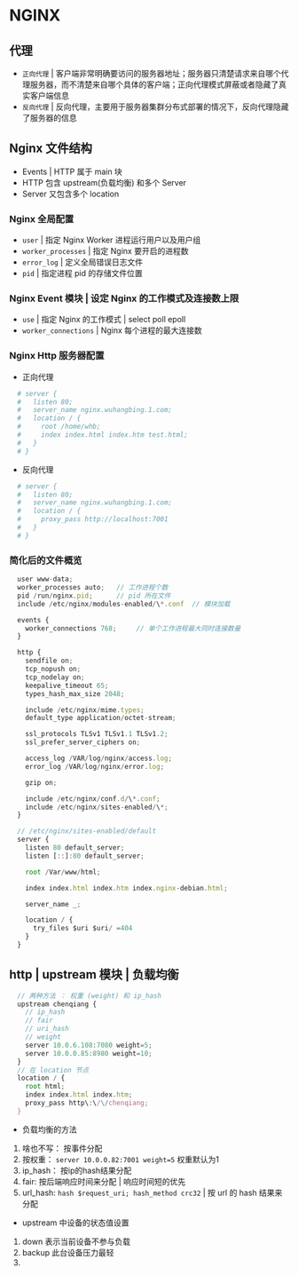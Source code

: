 # NGINX

## 代理

* `正向代理` | 客户端非常明确要访问的服务器地址；服务器只清楚请求来自哪个代理服务器，而不清楚来自哪个具体的客户端；正向代理模式屏蔽或者隐藏了真实客户端信息
* `反向代理` | 反向代理，主要用于服务器集群分布式部署的情况下，反向代理隐藏了服务器的信息

## Nginx 文件结构

* Events | HTTP 属于 main 块
* HTTP 包含 upstream(负载均衡) 和多个 Server
* Server 又包含多个 location

### Nginx 全局配置

* `user` | 指定 Nginx Worker 进程运行用户以及用户组
* `worker_processes` |  指定 Nginx 要开启的进程数
* `error_log` | 定义全局错误日志文件
* `pid` | 指定进程 pid 的存储文件位置

### Nginx Event 模块 | 设定 Nginx 的工作模式及连接数上限

* `use` | 指定 Nginx 的工作模式 | select poll epoll
* `worker_connections` | Nginx 每个进程的最大连接数

### Nginx Http 服务器配置 

* 正向代理
```bash
  # server {
  #   listen 80;  
  #   server_name nginx.wuhangbing.1.com;
  #   location / {
  #     root /home/whb;
  #     index index.html index.htm test.html;
  #   }
  # }
```
* 反向代理
```bash
  # server {
  #   listen 80;  
  #   server_name nginx.wuhangbing.1.com;
  #   location / {
  #     proxy_pass http://localhost:7001
  #   }
  # }
```


### 简化后的文件概览

```js
  user www-data;
  worker_processes auto;   // 工作进程个数
  pid /run/nginx.pid;      // pid 所在文件
  include /etc/nginx/modules-enabled/\*.conf  // 模块加载

  events {
    worker_connections 768;     // 单个工作进程最大同时连接数量
  }

  http {
    sendfile on;
    tcp_nopush on;
    tcp_nodelay on;
    keepalive_timeout 65;
    types_hash_max_size 2048;

    include /etc/nginx/mime.types;
    default_type application/octet-stream;

    ssl_protocols TLSv1 TLSv1.1 TLSv1.2;
    ssl_prefer_server_ciphers on;

    access_log /VAR/log/nginx/access.log;
    error_log /VAR/log/nginx/error.log;

    gzip on;

    include /etc/nginx/conf.d/\*.conf;
    include /etc/nginx/sites-enabled/\*;
  }
```

```js
  // /etc/nginx/sites-enabled/default
  server {
    listen 80 default_server;
    listen [::]:80 default_server;

    root /Var/www/html;

    index index.html index.htm index.nginx-debian.html;

    server_name _;

    location / {
      try_files $uri $uri/ =404
    }
  }
```

## http | upstream 模块 | 负载均衡

```js
  // 两种方法 ： 权重 (weight) 和 ip_hash
  upstream chenqiang {
    // ip_hash 
    // fair
    // uri_hash
    // weight
    server 10.0.6.108:7080 weight=5;
    server 10.0.0.85:8980 weight=10;
  }
  // 在 location 节点
  location / {
    root html;
    index index.html index.htm;
    proxy_pass http\:\/\/chenqiang;
  }
```

* 负载均衡的方法
1. 啥也不写： 按事件分配
2. 按权重： `server 10.0.0.82:7001 weight=5` 权重默认为1
3. ip_hash： 按ip的hash结果分配
4. fair: 按后端响应时间来分配 | 响应时间短的优先
5. url_hash: `hash $request_uri; hash_method crc32` | 按 url 的 hash 结果来分配

* upstream 中设备的状态值设置
1. down 表示当前设备不参与负载
2. backup 此台设备压力最轻
3. 

